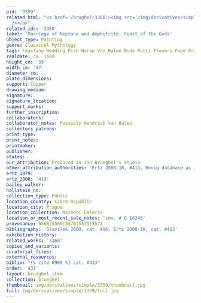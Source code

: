 ```yaml
---
pid: '3359'
related_html: "<a href='/brughel/3360'><img src='/img/derivatives/simple/3360/thumbnail.jpg'
  /></a>"
related_ids: '3360'
label: 'Marriage of Neptune and Amphitrite: Feast of the Gods'
object_type: Painting
genre: Classical Mythology
tags: Feasting Wedding Fish Horse Van_Balen Nude Putti Flowers Food Fruit Shells
realdate: ca. 1600
height_cm: '33'
width_cm: '47'
diameter_cm: 
plate_dimensions: 
support: Copper
drawing_medium: 
signature: 
signature_location: 
support_marks: 
further_inscription: 
collaborators: 
collaborator_notes: Possibly Hendrick van Balen
collectors_patrons: 
print_type: 
print_notes: 
printmaker: 
publisher: 
states: 
our_attribution: Produced in Jan Brueghel's Studio
other_attribution_authorities: 'Ertz 2008-10, #413, Honig database as Jan and studio'
ertz_1979: 
ertz_2008: '413'
bailey_walker: 
hollstein_no: 
collection_type: Public
location_country: Czech Republic
location_city: Prague
location_collection: Narodní Galerie
location_or_most_recent_sale_notes: 'inv. # O 16246'
provenance: 5568|5569|5570|5571|5572
bibliography: 'Slaví?ek 2000, cat. #16; Ertz 2008-10, cat. #413'
exhibition_history: 
related_works: '3360'
copies_and_variants: 
curatorial_files: 
external_resources: 
biblio: "{% cite 8900 %} cat. #413"
order: '431'
layout: brueghel_item
collection: brueghel
thumbnail: img/derivatives/simple/3359/thumbnail.jpg
full: img/derivatives/simple/3359/full.jpg
---
```

